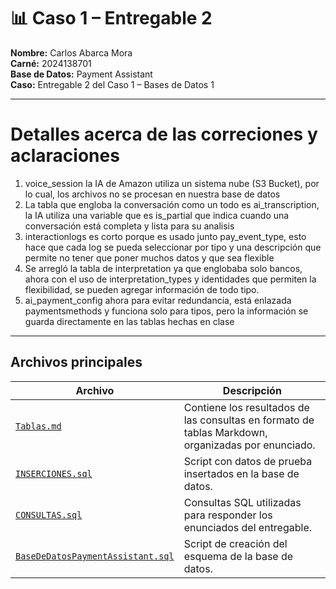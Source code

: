 # 📊 Caso 1 – Entregable 2

**Nombre:** Carlos Abarca Mora  
**Carné:** 2024138701  
**Base de Datos:** Payment Assistant  
**Caso:** Entregable 2 del Caso 1 – Bases de Datos 1

---

# Detalles acerca de las correciones y aclaraciones
1. voice_session la IA de Amazon utiliza un sistema nube (S3 Bucket), por lo cual, los archivos no se procesan en nuestra base de datos
2. La tabla que engloba la conversación como un todo es ai_transcription, la IA utiliza una variable que es is_partial que indica
cuando una conversación está completa y lista para su analisis
3. interactionlogs es corto porque es usado junto pay_event_type, esto hace que cada log se pueda seleccionar por tipo y una descripción que permite no tener que
poner muchos datos y que sea flexible
4. Se arregló la tabla de interpretation ya que englobaba solo bancos, ahora con el uso de interpretation_types y identidades que permiten la flexibilidad, se pueden agregar información
de todo tipo.
5. ai_payment_config ahora para evitar redundancia, está enlazada paymentsmethods y funciona solo para tipos, pero la información se guarda directamente en las
tablas hechas en clase

---

## Archivos principales

| Archivo                            | Descripción                                                                 |
|------------------------------------|-----------------------------------------------------------------------------|
| [`Tablas.md`](https://github.com/CharlieAbarca/Caso-1---Entregable-2/blob/main/Tablas.md) | Contiene los resultados de las consultas en formato de tablas Markdown, organizadas por enunciado. |
| [`INSERCIONES.sql`](https://github.com/CharlieAbarca/Caso-1---Entregable-2/blob/main/INSERCIONES.sql) | Script con datos de prueba insertados en la base de datos.                 |
| [`CONSULTAS.sql`](https://github.com/CharlieAbarca/Caso-1---Entregable-2/blob/main/CONSULTAS.sql) | Consultas SQL utilizadas para responder los enunciados del entregable.     |
| [`BaseDeDatosPaymentAssistant.sql`](https://github.com/CharlieAbarca/Caso-1---Entregable-2/blob/main/BaseDeDatosPaymentAssistant.sql) | Script de creación del esquema de la base de datos.                        |
